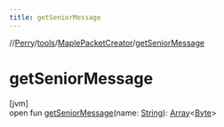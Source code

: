 ```yaml
---
title: getSeniorMessage
---
```

//[Perry](../../../index.html)/[tools](../index.html)/[MaplePacketCreator](index.html)/[getSeniorMessage](get-senior-message.html)



# getSeniorMessage



[jvm]\
open fun [getSeniorMessage](get-senior-message.html)(name: [String](https://docs.oracle.com/javase/8/docs/api/java/lang/String.html)): [Array](https://kotlinlang.org/api/latest/jvm/stdlib/kotlin/-array/index.html)<[Byte](https://kotlinlang.org/api/latest/jvm/stdlib/kotlin/-byte/index.html)>




